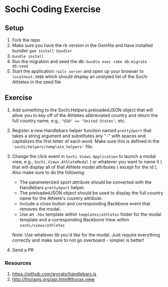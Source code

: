 # Sochi Coding Exercise

## Setup

1. Fork the repo
2. Make sure you have the rb version in the Gemfile and have installed bundler ```gem install bundler```
3. ```bundle install```
4. Run the migration and seed the db: ```bundle exec rake db:migrate db:seed``` 
5. Start the application ```rails server``` and open up your browser to ```localhost:3000``` which should display an unstyled list of the Sochi Athletes in the seed file 

## Exercise

1. Add something to the Sochi.Helpers.preloadedJSON object that will allow you to key off of the Athletes abbreviated country and return the full country name, e.g., ```"USA" == "United States"```, etc.

2. Register a new Handlebars helper function named ```prettySport``` that takes a string argument and substitutes any "-" with spaces and capitalizes the first letter of each word.  Make sure this is defined in the ```'sochi/helpers/template_helpers'``` file.
    
3. Change the click event in ```Sochi.Views.Application``` to launch a modal view, e.g., ```Sochi.Views.AthleteModal``` ( or whatever you want to name it ) that will display all of that Athlete model attributes ( except for the id ).  Also make sure to do the following:
    
    * The parameterized sport attribute should be converted with the Handlebars ```prettySport``` helper.
    * The preloadedJSON object should be used to display the full country name for the Athlete's country attribute.  
    * Include a close button and corresponding Backbone event that removes the modal.
    * Use an ```.hbs``` template within ```templates/athletes``` folder for the modal template and a corresponding Backbone View within ```sochi/views/athletes```
  
    Note: Use whatever lib you'd like for the modal.  Just require everything correctly and make sure to not go overboard - simpler is better!

4. Send a PR


### Resources

1. https://github.com/wycats/handlebars.js
2. http://thoraxjs.org/api.html#thorax.view
 


